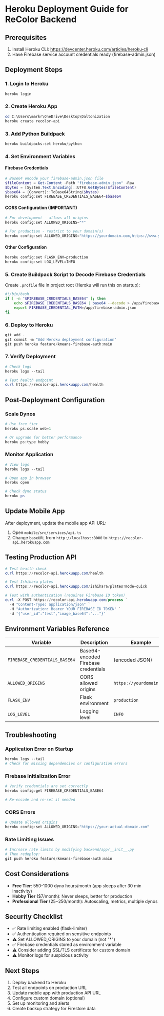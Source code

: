 # Heroku Deployment Guide for ReColor Backend

## Prerequisites
1. Install Heroku CLI: https://devcenter.heroku.com/articles/heroku-cli
2. Have Firebase service account credentials ready (firebase-admin.json)

## Deployment Steps

### 1. Login to Heroku
```powershell
heroku login
```

### 2. Create Heroku App
```powershell
cd C:\Users\markr\OneDrive\Desktop\Daltonization
heroku create recolor-api
```

### 3. Add Python Buildpack
```powershell
heroku buildpacks:set heroku/python
```

### 4. Set Environment Variables

#### Firebase Credentials
```powershell
# Base64 encode your firebase-admin.json file
$fileContent = Get-Content -Path "firebase-admin.json" -Raw
$bytes = [System.Text.Encoding]::UTF8.GetBytes($fileContent)
$base64 = [Convert]::ToBase64String($bytes)
heroku config:set FIREBASE_CREDENTIALS_BASE64=$base64
```

#### CORS Configuration (IMPORTANT)
```powershell
# For development - allows all origins
heroku config:set ALLOWED_ORIGINS="*"

# For production - restrict to your domain(s)
heroku config:set ALLOWED_ORIGINS="https://yourdomain.com,https://www.yourdomain.com"
```

#### Other Configuration
```powershell
heroku config:set FLASK_ENV=production
heroku config:set LOG_LEVEL=INFO
```

### 5. Create Buildpack Script to Decode Firebase Credentials

Create `.profile` file in project root (Heroku will run this on startup):

```bash
#!/bin/bash
if [ -n "$FIREBASE_CREDENTIALS_BASE64" ]; then
    echo $FIREBASE_CREDENTIALS_BASE64 | base64 --decode > /app/firebase-admin.json
    export FIREBASE_CREDENTIAL_PATH=/app/firebase-admin.json
fi
```

### 6. Deploy to Heroku
```powershell
git add .
git commit -m "Add Heroku deployment configuration"
git push heroku feature/kmeans-firebase-auth:main
```

### 7. Verify Deployment
```powershell
# Check logs
heroku logs --tail

# Test health endpoint
curl https://recolor-api.herokuapp.com/health
```

## Post-Deployment Configuration

### Scale Dynos
```powershell
# Use free tier
heroku ps:scale web=1

# Or upgrade for better performance
heroku ps:type hobby
```

### Monitor Application
```powershell
# View logs
heroku logs --tail

# Open app in browser
heroku open

# Check dyno status
heroku ps
```

## Update Mobile App

After deployment, update the mobile app API URL:

1. Open `mobile/src/services/api.ts`
2. Change `baseURL` from `http://localhost:8000` to `https://recolor-api.herokuapp.com`

## Testing Production API

```powershell
# Test health check
curl https://recolor-api.herokuapp.com/health

# Test Ishihara plates
curl https://recolor-api.herokuapp.com/ishihara/plates?mode=quick

# Test with authentication (requires Firebase ID token)
curl -X POST https://recolor-api.herokuapp.com/process `
  -H "Content-Type: application/json" `
  -H "Authorization: Bearer YOUR_FIREBASE_ID_TOKEN" `
  -d '{"user_id":"test","image_base64":"..."}'
```

## Environment Variables Reference

| Variable | Description | Example |
|----------|-------------|---------|
| `FIREBASE_CREDENTIALS_BASE64` | Base64-encoded Firebase credentials | (encoded JSON) |
| `ALLOWED_ORIGINS` | CORS allowed origins | `https://yourdomain.com` |
| `FLASK_ENV` | Flask environment | `production` |
| `LOG_LEVEL` | Logging level | `INFO` |

## Troubleshooting

### Application Error on Startup
```powershell
heroku logs --tail
# Check for missing dependencies or configuration errors
```

### Firebase Initialization Error
```powershell
# Verify credentials are set correctly
heroku config:get FIREBASE_CREDENTIALS_BASE64

# Re-encode and re-set if needed
```

### CORS Errors
```powershell
# Update allowed origins
heroku config:set ALLOWED_ORIGINS="https://your-actual-domain.com"
```

### Rate Limiting Issues
```powershell
# Increase rate limits by modifying backend/app/__init__.py
# Then redeploy:
git push heroku feature/kmeans-firebase-auth:main
```

## Cost Considerations

- **Free Tier**: 550-1000 dyno hours/month (app sleeps after 30 min inactivity)
- **Hobby Tier** ($7/month): Never sleeps, better for production
- **Professional Tier** ($25-$250/month): Autoscaling, metrics, multiple dynos

## Security Checklist

- ✅ Rate limiting enabled (flask-limiter)
- ✅ Authentication required on sensitive endpoints
- ⚠️ Set ALLOWED_ORIGINS to your domain (not "*")
- ✅ Firebase credentials stored as environment variable
- ⚠️ Consider adding SSL/TLS certificate for custom domain
- ⚠️ Monitor logs for suspicious activity

## Next Steps

1. Deploy backend to Heroku
2. Test all endpoints on production URL
3. Update mobile app with production API URL
4. Configure custom domain (optional)
5. Set up monitoring and alerts
6. Create backup strategy for Firestore data
